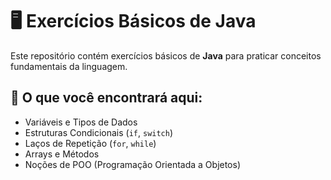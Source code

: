 # 🖥️ Exercícios Básicos de Java

Este repositório contém exercícios básicos de **Java** para praticar conceitos fundamentais da linguagem.

## 📌 O que você encontrará aqui:
- Variáveis e Tipos de Dados  
- Estruturas Condicionais (`if`, `switch`)  
- Laços de Repetição (`for`, `while`)  
- Arrays e Métodos  
- Noções de POO (Programação Orientada a Objetos)  
